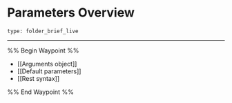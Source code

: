 # Parameters Overview
 
```ccard
type: folder_brief_live
```
 
---

%% Begin Waypoint %%
- [[Arguments object]]
- [[Default parameters]]
- [[Rest syntax]]

%% End Waypoint %%